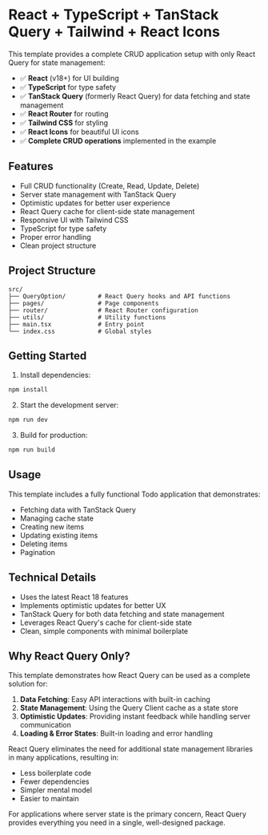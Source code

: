 # React + TypeScript + TanStack Query + Tailwind + React Icons

This template provides a complete CRUD application setup with only React Query for state management:

- ✅ **React** (v18+) for UI building
- ✅ **TypeScript** for type safety
- ✅ **TanStack Query** (formerly React Query) for data fetching and state management
- ✅ **React Router** for routing
- ✅ **Tailwind CSS** for styling
- ✅ **React Icons** for beautiful UI icons
- ✅ **Complete CRUD operations** implemented in the example

## Features

- Full CRUD functionality (Create, Read, Update, Delete)
- Server state management with TanStack Query
- Optimistic updates for better user experience
- React Query cache for client-side state management
- Responsive UI with Tailwind CSS
- TypeScript for type safety
- Proper error handling
- Clean project structure

## Project Structure

```
src/
├── QueryOption/         # React Query hooks and API functions
├── pages/               # Page components
├── router/              # React Router configuration
├── utils/               # Utility functions
├── main.tsx             # Entry point
└── index.css            # Global styles
```

## Getting Started

1. Install dependencies:
```bash
npm install
```

2. Start the development server:
```bash
npm run dev
```

3. Build for production:
```bash
npm run build
```

## Usage

This template includes a fully functional Todo application that demonstrates:

- Fetching data with TanStack Query
- Managing cache state
- Creating new items
- Updating existing items
- Deleting items
- Pagination

## Technical Details

- Uses the latest React 18 features
- Implements optimistic updates for better UX 
- TanStack Query for both data fetching and state management
- Leverages React Query's cache for client-side state
- Clean, simple components with minimal boilerplate

## Why React Query Only?

This template demonstrates how React Query can be used as a complete solution for:

1. **Data Fetching**: Easy API interactions with built-in caching
2. **State Management**: Using the Query Client cache as a state store
3. **Optimistic Updates**: Providing instant feedback while handling server communication
4. **Loading & Error States**: Built-in loading and error handling

React Query eliminates the need for additional state management libraries in many applications, resulting in:
- Less boilerplate code
- Fewer dependencies
- Simpler mental model
- Easier to maintain

For applications where server state is the primary concern, React Query provides everything you need in a single, well-designed package.
